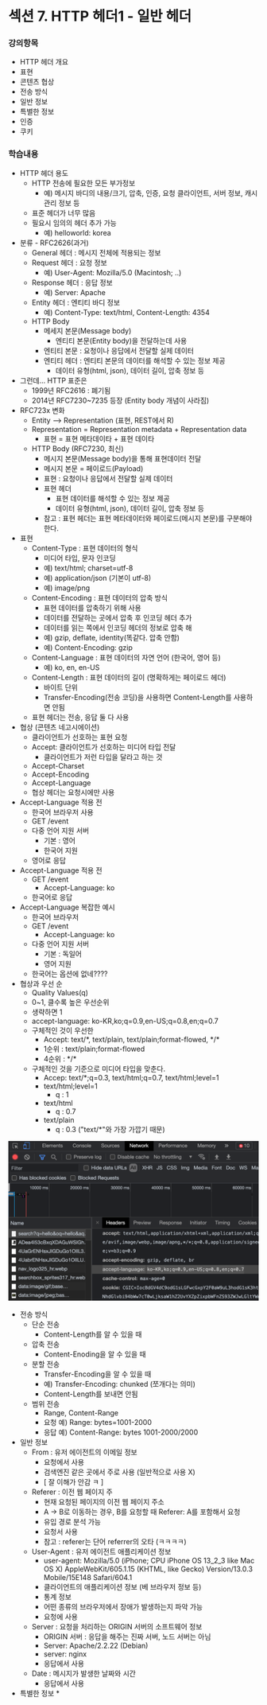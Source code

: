 # 섹션 7. HTTP 헤더1 - 일반 헤더

### 강의항목

* HTTP 헤더 개요
* 표현
* 콘텐츠 협상
* 전송 방식
* 일반 정보
* 특별한 정보
* 인증
* 쿠키

### 학습내용

* HTTP 헤더 용도
  * HTTP 전송에 필요한 모든 부가정보
    * 예\) 메시지 바디의 내용/크기, 압축, 인증, 요청 클라이언트, 서버 정보, 캐시 관리 정보 등
  * 표준 헤더가 너무 많음
  * 필요시 임의의 헤더 추가 가능
    * 예\) helloworld: korea
* 분류 - RFC2626\(과거\)
  * General 헤더 : 메시지 전체에 적용되는 정보
  * Request 헤더 : 요청 정보
    * 예\) User-Agent: Mozilla/5.0 \(Macintosh; ..\)
  * Response 헤더 : 응답 정보
    * 예\) Server: Apache
  * Entity 헤더 : 엔티티 바디 정보
    * 예\) Content-Type: text/html, Content-Length: 4354
  * HTTP Body
    * 메세지 본문\(Message body\)
      * 엔티티 본문\(Entity body\)을 전달하는데 사용
    * 엔티티 본문 : 요청이나 응답에서 전달할 실제 데이터
    * 엔티티 헤더 : 엔티티 본문의 데이터를 해석할 수 있는 정보 제공
      * 데이터 유형\(html, json\), 데이터 길이, 압축 정보 등
* 그런데... HTTP 표준은
  * 1999년 RFC2616 : 폐기됨
  * 2014년 RFC7230~7235 등장 \(Entity body 개념이 사라짐\)
* RFC723x 변화
  * Entity --&gt; Representation \(표현, REST에서 R\)
  * Representation = Representation metadata + Representation data
    * 표현 = 표현 메타데이타 + 표현 데이타
  * HTTP Body \(RFC7230, 최신\)
    * 메시지 본문\(Message body\)을 통해 표현데이터 전달
    * 메시지 본문 = 페이로드\(Payload\)
    * 표현 : 요청이나 응답에서 전달할 실제 데이터
    * 표현 헤더
      * 표현 데이터를 해석할 수 있는 정보 제공
      * 데이터 유형\(html, json\), 데이터 길이, 압축 정보 등
    * 참고 : 표현 헤더는 표현 메타데이터와 페이로드\(메시지 본문\)를 구분해야 한다.
* 표현
  * Content-Type : 표현 데이터의 형식
    * 미디어 타입, 문자 인코딩
    * 예\) text/html; charset=utf-8
    * 예\) application/json \(기본이 utf-8\)
    * 예\) image/png
  * Content-Encoding : 표현 데이터의 압축 방식
    * 표현 데이터를 압축하기 위해 사용
    * 데이터를 전달하는 곳에서 압축 후 인코딩 헤더 추가
    * 데이터를 읽는 쪽에서 인코딩 헤더의 정보로 압축 해
    * 예\) gzip, deflate, identity\(똑같다. 압축 안함\)
    * 예\) Content-Encoding: gzip
  * Content-Language : 표현 데이터의 자연 언어 \(한국어, 영어 등\)
    * 예\) ko, en, en-US
  * Content-Length : 표현 데이터의 길이 \(명확하게는 페이로드 헤더\)
    * 바이트 단위
    * Transfer-Encoding\(전송 코딩\)을 사용하면 Content-Length를 사용하면 안됨
  * 표현 헤더는 전송, 응답 둘 다 사용
* 협상 \(콘텐츠 네고시에이션\)
  * 클라이언트가 선호하는 표현 요청
  * Accept: 클라이언트가 선호하는 미디어 타입 전달
    * 클라이언트가 저런 타입을 달라고 하는 것
  * Accept-Charset
  * Accept-Encoding
  * Accept-Language
  * 협상 헤더는 요청시에만 사용
* Accept-Language 적용 전
  * 한국어 브라우저 사용
  * GET /event
  * 다중 언어 지원 서버
    * 기본 : 영어
    * 한국어 지원
  * 영어로 응답
* Accept-Language 적용 전
  * GET /event
    * Accept-Language: ko
  * 한국어로 응답
* Accept-Language 복잡한 예시
  * 한국어 브라우저
  * GET /event
    * Accept-Language: ko
  * 다중 언어 지원 서버
    * 기본 : 독일어
    * 영어 지원
  * 한국어는 옵션에 없네????
* 협상과 우선 순
  * Quality Values\(q\)
  * 0~1, 클수록 높은 우선순위
  * 생략하면 1
  * accept-language: ko-KR,ko;q=0.9,en-US;q=0.8,en;q=0.7
  * 구체적인 것이 우선한
    * Accept: text/\*, text/plain, text/plain;format-flowed, \*/\*
    * 1순위 : text/plain;format-flowed
    * 4순위 : \*/\*
  * 구체적인 것을 기준으로 미디어 타입을 맞춘다.
    * Accep: text/\*;q=0.3, text/html;q=0.7, text/html;level=1
    * text/html;level=1
      * q : 1
    * text/html
      * q : 0.7
    * text/plain
      * q : 0.3 \("text/\*"와 가장 가깝기 때문\)

![](../../.gitbook/assets/2021-07-01-9.00.51.png)



* 전송 방식
  * 단순 전송
    * Content-Length를 알 수 있을 때
  * 압축 전송
    * Content-Enoding을 알 수 있을 때
  * 분할 전송
    * Transfer-Encoding을 알 수 있을 때
    * 예\) Transfer-Encoding: chunked \(쪼개다는 의미\)
    * Content-Length를 보내면 안됨
  * 범위 전송
    * Range, Content-Range
    * 요청 예\) Range: bytes=1001-2000
    * 응답 예\) Content-Range: bytes 1001-2000/2000
* 일반 정보
  * From : 유저 에이전트의 이메일 정보
    * 요청에서 사용
    * 검색엔진 같은 곳에서 주로 사용 \(일반적으로 사용 X\)
    * \[ 잘 이해가 안감 ㅋ \]
  * Referer : 이전 웹 페이지 주
    * 현재 요청된 페이지의 이전 웹 페이지 주소
    * A -&gt; B로 이동하는 경우, B를 요청할 때 Referer: A를 포함해서 요청
    * 유입 경로 분석 가능
    * 요청서 사용
    * 참고 : referer는 단어 referrer의 오타 \(ㅋㅋㅋㅋ\)
  * User-Agent : 유저 에이전트 애플리케이션 정보
    * user-agent: Mozilla/5.0 \(iPhone; CPU iPhone OS 13\_2\_3 like Mac OS X\) AppleWebKit/605.1.15 \(KHTML, like Gecko\) Version/13.0.3 Mobile/15E148 Safari/604.1
    * 클라이언트의 애플리케이션 정보 \(베 브라우저 정보 등\)
    * 통계 정보
    * 어떤 종류의 브라우저에서 장애가 발생하는지 파악 가능
    * 요청에 사용
  * Server : 요청을 처리하는 ORIGIN 서버의 소프트웨어 정보
    * ORIGIN 서버 : 응답을 해주는 진짜 서버, 노드 서버는 아님
    * Server: Apache/2.2.22 \(Debian\)
    * server: nginx
    * 응답에서 사용
  * Date : 메시지가 발생한 날짜와 시간
    * 응답에서 사용
* 특별한 정보
  * 

